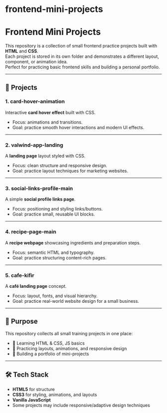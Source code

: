 # frontend-mini-projects

# Frontend Mini Projects

This repository is a collection of small frontend practice projects built with **HTML** and **CSS**.  
Each project is stored in its own folder and demonstrates a different layout, component, or animation idea.  
Perfect for practicing basic frontend skills and building a personal portfolio.

---

## 📂 Projects

### 1. card-hover-animation
Interactive **card hover effect** built with CSS.  
- Focus: animations and transitions.  
- Goal: practice smooth hover interactions and modern UI effects.  

---

### 2. valwind-app-landing
A **landing page** layout styled with CSS.  
- Focus: clean structure and responsive design.  
- Goal: practice layout techniques for marketing websites.  

---

### 3. social-links-profile-main
A simple **social profile links page**.  
- Focus: positioning and styling links/buttons.  
- Goal: practice small, reusable UI blocks.  

---

### 4. recipe-page-main
A **recipe webpage** showcasing ingredients and preparation steps.  
- Focus: semantic HTML and typography.  
- Goal: practice structuring content-rich pages.  

---

### 5. cafe-kifir
A **café landing page** concept.  
- Focus: layout, fonts, and visual hierarchy.  
- Goal: practice real-world website design for a small business.  

---

## 🚀 Purpose
This repository collects all small training projects in one place:  
- 📖 Learning HTML & CSS, JS basics  
- 🎨 Practicing layouts, animations, and responsive design  
- 💼 Building a portfolio of mini-projects  

---

## 🛠️ Tech Stack
- **HTML5** for structure  
- **CSS3** for styling, animations, and layouts
- **Vanilla JavaScript** 
- Some projects may include responsive/adaptive design techniques  
